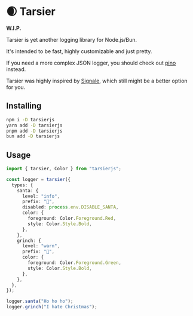 # 🌒 Tarsier

**W.I.P.**

Tarsier is yet another logging library for Node.js/Bun.

It's intended to be fast, highly customizable and just pretty.

If you need a more complex JSON logger, you should check out [pino](https://github.com/pinojs/pino) instead.

Tarsier was highly inspired by [Signale](https://github.com/klaudiosinani/signale), which still might be a better option for you.

## Installing

```sh
npm i -D tarsierjs
yarn add -D tarsierjs
pnpm add -D tarsierjs
bun add -D tarsierjs
```

## Usage

```ts
import { tarsier, Color } from "tarsierjs";

const logger = tarsier({
  types: {
    santa: {
      level: "info",
      prefix: "🎅",
      disabled: process.env.DISABLE_SANTA,
      color: {
        foreground: Color.Foreground.Red,
        style: Color.Style.Bold,
      },
    },
    grinch: {
      level: "warn",
      prefix: "🎄",
      color: {
        foreground: Color.Foreground.Green,
        style: Color.Style.Bold,
      },
    },
  },
});

logger.santa("Ho ho ho");
logger.grinch("I hate Christmas");
```
